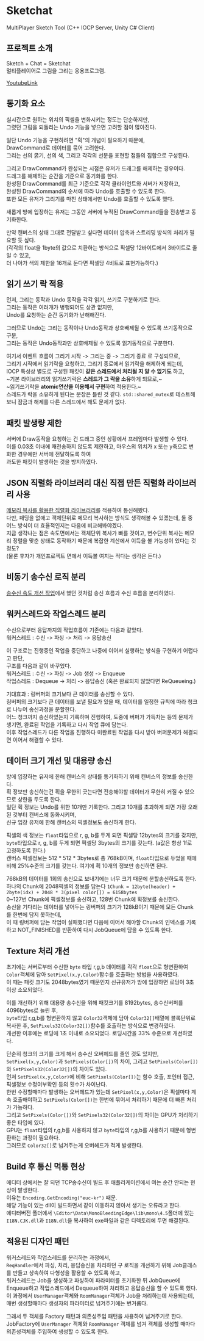# Sketchat
MultiPlayer Sketch Tool (C++ IOCP Server, Unity C# Client)

## 프로젝트 소개
Sketch + Chat = Sketchat <br/>
멀티플레이어로 그림을 그리는 응용프로그램. <br/>

[YoutubeLink](https://youtu.be/JGcvxF2Ymkk) <br/>

## 동기화 요소
실시간으로 원하는 위치의 픽셀을 변화시키는 정도는 단순하지만, <br/>
그렸던 그림을 되돌리는 Undo 기능을 넣으면 고려할 점이 많아진다. <br/>

일단 Undo 기능을 구현하려면 "획"의 개념이 필요하기 때문에, <br/>
DrawCommand로 데이터를 묶어 고려한다. <br/>
그리는 선의 굵기, 선의 색, 그리고 각각의 선분을 표현할 점들의 집합으로 구성된다. <br/>

그리고 DrawCommand가 완성되는 시점은 유저가 드래그를 해제하는 경우이다. <br/>
드래그를 해제하는 순간을 기준으로 동기화를 한다. <br/>
완성된 DrawCommand를 최근 기준으로 각각 클라이언트와 서버가 저장하고, <br/>
완성된 DrawCommand의 순서에 따라 Undo를 호출할 수 있도록 한다. <br/>
또한 모든 유저가 그리기를 마친 상태에서만 Undo를 호출할 수 있도록 했다. <br/>

새롭게 방에 입장하는 유저는 그동안 서버에 누적된 DrawCommand들을 전송받고 동기화한다. <br/>

만약 캔버스의 상태 그대로 전달받고 싶다면 데이터 압축과 스트리밍 방식의 처리가 필요할 듯 싶다. <br/>
(각각의 float을 1byte의 값으로 치환하는 방식으로 픽셀당 12바이트에서 3바이트로 줄일 수 있고, <br/>
더 나아가 색의 제한을 16개로 둔다면 픽셀당 4비트로 표현가능하다.)

## 읽기 쓰기 락 적용
먼저, 그리는 동작과 Undo 동작을 각각 읽기, 쓰기로 구분하기로 한다. <br/>
그리는 동작은 여러개가 병행되어도 상관 없지만, <br/>
Undo를 요청하는 순간 동기화가 난해해진다. <br/>

그러므로 Undo는 그리는 동작이나 Undo동작과 상호배제될 수 있도록 쓰기동작으로 구분, <br/>
그리는 동작은 Undo동작과만 상호배제될 수 있도록 읽기동작으로 구분한다. <br/>

여기서 이벤트 흐름이 그리기 시작 -> 그리는 중 -> 그리기 종료 로 구성되므로, <br/>
그리기 시작에서 읽기락을 요청하고, 그리기 종료에서 읽기락을 해제하게 되는데, <br/>
IOCP 특성상 별도로 구성된 패킷이 **같은 스레드에서 처리될 지 알 수 없기도** 하고, <br/>
~기본 라이브러리의 읽기쓰기락은 **스레드가 그 락을 소유**하게 되므로,~ <br/>
~읽기쓰기락을 **atomic연산을 이용해서 구현**하여 적용한다.~ <br/>
스레드가 락을 소유하게 된다는 문장은 틀린 것 같다. ```std::shared_mutex```로 테스트해보니 잠금과 해제를 다른 스레드에서 해도 문제가 없다. <br/>

## 패킷 발생량 제한
서버에 Draw동작을 요청하는 건 드래그 중인 상황에서 프레임마다 발생할 수 있다. <br/>
이를 0.03초 이내에 재전송하지 않도록 제한하고, 마우스의 위치가 x 또는 y축으로 변화한 경우에만 서버에 전달하도록 하여 <br/>
과도한 패킷이 발생하는 것을 방지하였다.

## JSON 직렬화 라이브러리 대신 직접 만든 직렬화 라이브러리 사용
[메모리 복사를 활용한 직렬화 라이브러리](https://github.com/SuhYC/DIY/tree/main/SerializeLib/CppToCS)를 적용하여 통신해봤다. <br/>
다만, 패딩을 없애고 객체단위로 메모리 복사하는 방식도 생각해볼 수 있겠는데, 둘 중 어느 방식이 더 효율적인지는 다음에 비교해봐야겠다. <br/>
지금 생각나는 점은 속도면에서는 객체단위 복사가 빠를 것이고, 변수단위 복사는 메모리 정렬을 맞춘 상태로 동작하기 때문에 복잡한 계산에서 이득을 볼 가능성이 있다는 것 정도? <br/>
(물론 후자가 개인프로젝트 면에서 이득볼 여지는 적다는 생각은 든다.)

## 비동기 송수신 로직 분리
[송수신 속도 개선 작업](https://github.com/SuhYC/100k_IO_EchoServer)에서 했던 것처럼 송신 흐름과 수신 흐름을 분리하였다. <br/>

## 워커스레드와 작업스레드 분리
수신으로부터 응답까지의 작업흐름이 기존에는 다음과 같았다. <br/>
워커스레드 : 수신 -> 파싱 -> 처리 -> 응답송신 <br/>

이 구조로는 진행중인 작업을 중단하고 나중에 이어서 실행하는 방식을 구현하기 어렵다고 판단, <br/>
구조를 다음과 같이 바꾸었다. <br/>
워커스레드 : 수신 -> 파싱 -> Job 생성 -> Enqueue <br/>
작업스레드 : Dequeue -> 처리 -> 응답송신 (혹은 완료되지 않았다면 ReQueueing.) <br/>

기대효과 : 링버퍼의 크기보다 큰 데이터를 송신할 수 있다. <br/>
링버퍼의 크기보다 큰 데이터를 보낼 필요가 있을 때, 데이터를 일정한 규칙에 따라 청크로 나누어 송신과정을 분할한다. <br/>
어느 청크까지 송신하였는지 기록하며 진행하여, 도중에 버퍼가 가득차는 등의 문제가 생기면, 완료된 작업을 기록하고 다시 작업 큐에 담는다. <br/>
이후 작업스레드가 다른 작업을 진행하다 미완료된 작업을 다시 받아 버퍼문제가 해결되면 이어서 해결할 수 있다.

## 데이터 크기 개선 및 대용량 송신
방에 입장하는 유저에 한해 캔버스의 상태를 동기화하기 위해 캔버스의 정보를 송신한다. <br/>
획 정보만 송신하는건 획을 무한히 긋는다면 전송해야할 데이터가 무한히 커질 수 있으므로 상한을 두도록 한다. <br/>
일단 획 정보는 Undo를 위한 10개만 기록한다. 그리고 10개를 초과하게 되면 가장 오래된 것부터 캔버스에 동화시키며, <br/>
신규 입장 유저에 한해 캔버스의 픽셀정보도 송신하게 한다. <br/>

픽셀의 색 정보는 ```float```타입으로 r, g, b를 두게 되면 픽셀당 12bytes의 크기를 갖지만, <br/>
```byte```타입으로 r, g, b를 두게 되면 픽셀당 3bytes의 크기를 갖는다. (a값은 항상 1f로 고정하도록 한다.) <br/>
캔버스 픽셀정보는 512 * 512 * 3bytes로 총 768kB이며, ```float```타입으로 두었을 때에 비해 25%수준의 크기를 갖는다. 여기에 획 10개의 정보만 송신하면 된다. <br/>

768kB의 데이터를 1회의 송신으로 보내기에는 너무 크기 때문에 분할송신하도록 한다. <br/>
하나의 Chunk에 2048픽셀의 정보를 담는다 ```1Chunk = 12byte(header) + 2byte(idx) + 2048 * 3(pixel color[]) = 6158bytes``` <br/>
0~127번 Chunk에 픽셀정보를 송신하고, 128번 Chunk에 획정보를 송신한다. <br/>
송신을 기다리는 데이터를 넣어두는 링버퍼의 크기가 128kB이기 때문에 모든 Chunk를 한번에 담지 못하는데, <br/>
이 때 링버퍼에 담는 작업이 실패했다면 다음에 이어서 해야할 Chunk의 인덱스를 기록하고 NOT_FINISHED를 반환하여 다시 JobQueue에 담을 수 있도록 한다.

## Texture 처리 개선
초기에는 서버로부터 수신한 ```byte``` 타입 r,g,b 데이터를 각각 ```float```으로 형변환하여 ```Color```객체에 담아 ```SetPixel(x,y,Color)```함수를 호출하는 방법을 사용하였다. <br/>
이 때는 패킷 크기도 2048bytes였기 때문인지 신규유저가 방에 입장하면 로딩이 3초이상 소요되었다. <br/>

이를 개선하기 위해 대용량 송수신을 위해 패킷크기를 8192bytes, 송수신버퍼를 4096bytes로 늘린 후, <br/>
```byte```타입 r,g,b를 형변환하지 않고 ```Color32```객체에 담아 ```Color32[]```배열에 블록단위로 복사한 후, ```SetPixels32(Color32[])```함수를 호출하는 방식으로 변경하였다. <br/>
개선한 이후에는 로딩에 1초 이내로 소요되었다. 로딩시간을 33% 수준으로 개선하였다. <br/>

단순히 청크의 크기를 크게 해서 송수신 오버헤드를 줄인 것도 있지만, <br/>
```SetPixel(x,y,Color)```과 ```SetPixels(Color[])```의 차이, 그리고 ```SetPixels(Color[])```와 ```SetPixels32(Color32[])```의 차이도 있다. <br/>
먼저 ```SetPixel(x,y,Color)```에 비해 ```SetPixels(Color[])```는 함수 호출, 포인터 접근, 픽셀정보 수정여부확인 등의 횟수가 차이난다. <br/>
한번 수정할때마다 발생하는 오버헤드가 있는데 ```SetPixel(x,y,Color)```은 픽셀마다 계속 호출해야하고 ```SetPixels(Color[])```는 한번에 묶어서 처리하기 때문에 더 빠른 처리가 가능하다. <br/>
그리고 ```SetPixels(Color[])```와 ```SetPixels32(Color32[])```의 차이는 GPU가 처리하기 좋은 타입에 있다. <br/>
GPU는 ```float```타입의 r,g,b를 사용하지 않고 ```byte```타입의 r,g,b를 사용하기 때문에 형변환하는 과정이 필요하다. <br/>
그러므로 ```Color32[]```로 넘겨주는게 오버헤드가 적게 발생한다.

## Build 후 통신 먹통 현상
에디터 상에서는 잘 되던 TCP송수신이 빌드 후 애플리케이션에서 여는 순간 안되는 현상이 발생한다. <br/>
이유는 ```Encoding.GetEncoding("euc-kr")``` 때문. <br/>
해당 기능이 있는 dll이 빌드하면서 같이 이동하지 않아서 생기는 오류라고 한다. <br/>
에디터버전 폴더에서 ```\Editor\Data\MonoBleedingEdge\lib\mono\4.5```폴더에 있는 ```I18N.CJK.dll```과 ```I18N.dll```을 복사하여 exe파일과 같은 디렉토리에 두면 해결된다.

## 적용된 디자인 패턴
워커스레드와 작업스레드를 분리하는 과정에서, <br/>
```ReqHandler```에서 파싱, 처리, 응답송신을 처리하던 구 로직을 개선하기 위해 Job클래스를 만들고 상속하여 다형성을 활용할 수 있도록 하고, <br/>
워커스레드는 Job을 생성하고 파싱하여 파라미터를 초기화한 뒤 JobQueue에 Enqueue하고 작업스레드에서 Dequeue하여 처리하고 응답송신을 할 수 있도록 했다. <br/>
이 과정에서 ```UserManager```객체와 ```RoomManager```객체가 Job을 처리하는데 사용되는데, 매번 생성할때마다 생성자의 파라미터로 넘겨주기에는 번거롭다. <Br/>

그래서 두 객체를 Factory 패턴과 의존성주입 패턴을 사용하여 넘겨주기로 한다. <br/>
JobFactory에 ```UserManager``` 객체와 ```RoomManager``` 객체를 넘겨 객체를 생성할 때마다 의존성객체를 주입하여 생성할 수 있도록 한다. <br/>
